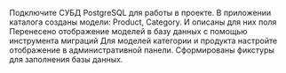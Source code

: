 Подключите СУБД PostgreSQL для работы в проекте.
В приложении каталога созданы модели:
Product,
Category.
И описаны для них поля
Перенесено отображение моделей в базу данных с помощью инструмента миграций
Для моделей категории и продукта настройте отображение в административной панели.
Сформированы фикстуры для заполнения базы данных.
